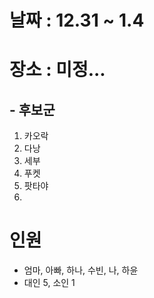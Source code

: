 # 날짜 : 12.31 ~ 1.4
# 장소 : 미정...
## - 후보군
1. 카오락
2. 다낭
3. 세부
4. 푸켓
5. 팟타야
6. 
# 인원
-  엄마, 아빠, 하나, 수빈, 나, 하윤
-  대인 5, 소인 1
